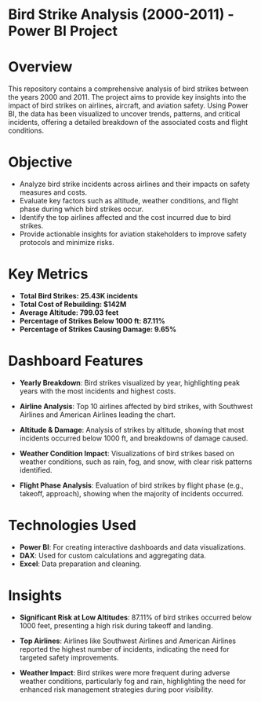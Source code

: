 # Bird Strike Analysis (2000-2011) - Power BI Project
# Overview
This repository contains a comprehensive analysis of bird strikes between the years 2000 and 2011. The project aims to provide key insights into the impact of bird strikes on airlines, aircraft, and aviation safety. Using Power BI, the data has been visualized to uncover trends, patterns, and critical incidents, offering a detailed breakdown of the associated costs and flight conditions.

# Objective
* Analyze bird strike incidents across airlines and their impacts on safety measures and costs.
* Evaluate key factors such as altitude, weather conditions, and flight phase during which bird strikes occur.
* Identify the top airlines affected and the cost incurred due to bird strikes.
* Provide actionable insights for aviation stakeholders to improve safety protocols and minimize risks.
  
# Key Metrics
* **Total Bird Strikes: 25.43K incidents**
* **Total Cost of Rebuilding: $142M**
* **Average Altitude: 799.03 feet**
* **Percentage of Strikes Below 1000 ft: 87.11%**
* **Percentage of Strikes Causing Damage: 9.65%**

# Dashboard Features

* **Yearly Breakdown**: Bird strikes visualized by year, highlighting peak years with the most incidents and highest costs.
* **Airline Analysis**: Top 10 airlines affected by bird strikes, with Southwest Airlines and American Airlines leading the chart.

* **Altitude & Damage**: Analysis of strikes by altitude, showing that most incidents occurred below 1000 ft, and breakdowns of damage caused.

* **Weather Condition Impact**: Visualizations of bird strikes based on weather conditions, such as rain, fog, and snow, with clear risk patterns identified.

* **Flight Phase Analysis**: Evaluation of bird strikes by flight phase (e.g., takeoff, approach), showing when the majority of incidents occurred.

# Technologies Used

* **Power BI**: For creating interactive dashboards and data visualizations.
* **DAX**: Used for custom calculations and aggregating data.
* **Excel**: Data preparation and cleaning.
  
# Insights
* **Significant Risk at Low Altitudes**: 87.11% of bird strikes occurred below 1000 feet, presenting a high risk during takeoff and landing.

* **Top Airlines**: Airlines like Southwest Airlines and American Airlines reported the highest number of incidents, indicating the need for targeted safety improvements.

* **Weather Impact**: Bird strikes were more frequent during adverse weather conditions, particularly fog and rain, highlighting the need for enhanced risk management strategies during poor visibility.
